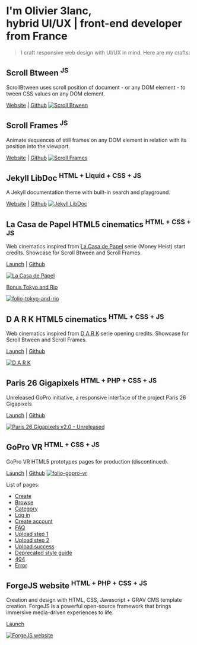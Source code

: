 # I'm Olivier 3lanc,<br>hybrid UI/UX | front-end developer<br>from France

> I craft responsive web design with UI/UX in mind. Here are my crafts:

## Scroll Btween <sup>JS</sup>
ScrollBtween uses scroll position of document - or any DOM element - to tween CSS values on any DOM element. 

[Website](https://olivier3lanc.github.io/Scroll-Btween/) | [Github](https://github.com/olivier3lanc/Scroll-Btween)
[![Scroll Btween](https://images.weserv.nl/?url=https://user-images.githubusercontent.com/13103047/170226227-fc076335-b9a7-43f8-8136-7c8544d70711.jpg&output=webp&q=30&w=1012&dpr=2)](https://olivier3lanc.github.io/Scroll-Btween/)

## Scroll Frames <sup>JS</sup>
Animate sequences of still frames on any DOM element in relation with its position into the viewport.

[Website](https://olivier3lanc.github.io/Scroll-Frames/) | [Github](https://github.com/olivier3lanc/Scroll-Frames)
[![Scroll Frames](https://images.weserv.nl/?url=https://user-images.githubusercontent.com/13103047/170229989-a67bc0e5-092d-48e9-84f4-43ec531972b1.jpg&output=webp&q=30&w=1012&dpr=2)](https://olivier3lanc.github.io/Scroll-Frames/)

## Jekyll LibDoc <sup>HTML + Liquid + CSS + JS</sup>
A Jekyll documentation theme with built-in search and playground.

[Website](https://olivier3lanc.github.io/Jekyll-LibDoc/) | [Github](https://github.com/olivier3lanc/Jekyll-LibDoc)
[![Jekyll LibDoc](https://images.weserv.nl/?url=https://user-images.githubusercontent.com/13103047/170112297-d7351670-a1a8-4f96-a2a1-2ebf84f62b53.png&output=webp&q=30&w=1012&dpr=2)](https://olivier3lanc.github.io/Jekyll-LibDoc/)

## La Casa de Papel HTML5 cinematics <sup>HTML + CSS + JS</sup>

Web cinematics inspired from [La Casa de Papel](https://www.antena3.com/series/casa-de-papel/) serie (Money Heist) start credits. Showcase for Scroll Btween and Scroll Frames.

[Launch](https://olivier3lanc.github.io/folio-casa-de-papel) | [Github](https://github.com/olivier3lanc/folio-casa-de-papel)

[![La Casa de Papel](https://images.weserv.nl/?url=https://user-images.githubusercontent.com/13103047/170236682-e05d2d36-691f-4d6a-a3f7-54d76b01dbc2.jpg&output=webp&q=30&w=1012&dpr=2)](https://olivier3lanc.github.io/folio-casa-de-papel)

[Bonus Tokyo and Rio](https://olivier3lanc.github.io/folio-casa-de-papel/tokyorio.html)

[![folio-tokyo-and-rio](https://images.weserv.nl/?url=https://user-images.githubusercontent.com/13103047/170699532-bce95cfc-2eb4-43da-ab73-9c94bbd746f3.jpg&output=webp&q=30&w=1012&dpr=2)](https://olivier3lanc.github.io/folio-casa-de-papel/tokyorio.html)


## D A R K HTML5 cinematics <sup>HTML + CSS + JS</sup>

Web cinematics inspired from [D A R K](https://www.netflix.com/fr/title/80100172) serie opening credits. Showcase for Scroll Btween and Scroll Frames.

[Launch](https://olivier3lanc.github.io/folio-dark/) | [Github](https://github.com/olivier3lanc/folio-dark)

[![D A R K](https://images.weserv.nl/?url=https://user-images.githubusercontent.com/13103047/170698988-1c19c43f-dbc9-4dad-b11f-fa048738b255.jpg&output=webp&q=30&w=1012&dpr=2)](https://olivier3lanc.github.io/folio-dark/)


## Paris 26 Gigapixels <sup>HTML + PHP + CSS + JS</sup>

Unreleased GoPro initiative, a responsive interface of the project Paris 26 Gigapixels

[Launch](https://olivier3lanc.github.io/p26g-interface/) | [Github](https://github.com/olivier3lanc/p26g-interface)

[![Paris 26 Gigapixels v2.0 - Unreleased](https://images.weserv.nl/?url=https://user-images.githubusercontent.com/13103047/170274449-4c872b35-f023-4eba-a2f4-04e9a6b98c89.jpg&output=webp&q=30&w=1012&dpr=2)](https://olivier3lanc.github.io/p26g-interface/)


## GoPro VR <sup>HTML + CSS + JS</sup>

GoPro VR HTML5 prototypes pages for production (discontinued).

[Launch](https://olivier3lanc.github.io/folio-gopro-vr) | [Github](https://github.com/olivier3lanc/folio-gopro-vr)
[![folio-gopro-vr](https://images.weserv.nl/?url=https://user-images.githubusercontent.com/13103047/170701018-f1910c9b-dff4-4487-a6ad-156a0eae2373.jpg&output=webp&q=30&w=896&dpr=2)](https://olivier3lanc.github.io/folio-gopro-vr)

List of pages:
* [Create](https://olivier3lanc.github.io/folio-gopro-vr/create.html)
* [Browse](https://olivier3lanc.github.io/folio-gopro-vr/browse.html)
* [Category](https://olivier3lanc.github.io/folio-gopro-vr/category.html)
* [Log in](https://olivier3lanc.github.io/folio-gopro-vr/log-in.html)
* [Create account](https://olivier3lanc.github.io/folio-gopro-vr/create-account.html)
* [FAQ](https://olivier3lanc.github.io/folio-gopro-vr/faq.html)
* [Upload step 1](https://olivier3lanc.github.io/folio-gopro-vr/upload.html)
* [Upload step 2](https://olivier3lanc.github.io/folio-gopro-vr/upload-step-2.html)
* [Upload success](https://olivier3lanc.github.io/folio-gopro-vr/upload-success.html)
* [Deprecated style guide](https://olivier3lanc.github.io/folio-gopro-vr/style-guide.html)
* [404](https://olivier3lanc.github.io/folio-gopro-vr/404.html)
* [Error](https://olivier3lanc.github.io/folio-gopro-vr/error.html)

## ForgeJS website <sup>HTML + PHP + CSS + JS</sup>

Creation and design with HTML, CSS, Javascript + GRAV CMS template creation. ForgeJS is a powerful open-source framework that brings immersive media-driven experiences to life.

[Launch](https://forgejs.org/)

[![ForgeJS website](https://images.weserv.nl/?url=https://user-images.githubusercontent.com/13103047/170703848-8ec26e05-d9c1-485b-9a34-e581946e4f70.jpg&output=webp&q=30&w=896&dpr=2)](https://forgejs.org/)

<!--
**olivier3lanc/olivier3lanc** is a ✨ _special_ ✨ repository because its `README.md` (this file) appears on your GitHub profile.

Here are some ideas to get you started:

- 🔭 I’m currently working on ...
- 🌱 I’m currently learning ...
- 👯 I’m looking to collaborate on ...
- 🤔 I’m looking for help with ...
- 💬 Ask me about ...
- 📫 How to reach me: ...
- 😄 Pronouns: ...
- ⚡ Fun fact: ...
-->
